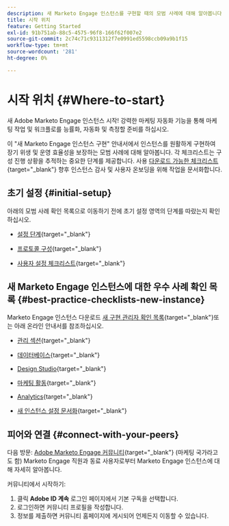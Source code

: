 ```yaml
---
description: 새 Marketo Engage 인스턴스를 구현할 때의 모범 사례에 대해 알아봅니다. 성능을 추적하면 Marketo Engage을 최대한 활용하고 장기적인 위생 및 효율성을 위해 인스턴스를 설정하는 데 도움이 됩니다. 새로운 인스턴스를 탐색하는 새로운 관리자는 이 안내서를 사용하여 집중하고 체계적으로 관리하십시오.
title: 시작 위치
feature: Getting Started
exl-id: 91b751ab-88c5-4575-96f8-166f62f007e2
source-git-commit: 2c74c71c9311312f7e0991ed5598ccb09a9b1f15
workflow-type: tm+mt
source-wordcount: '281'
ht-degree: 0%

---
```


# 시작 위치 {#Where-to-start}

새 Adobe Marketo Engage 인스턴스 시작! 강력한 마케팅 자동화 기능을 통해 마케팅 작업 및 워크플로를 능률화, 자동화 및 측정할 준비를 하십시오.

이 &quot;새 Marketo Engage 인스턴스 구현&quot; 안내서에서 인스턴스를 원활하게 구현하여 장기 위생 및 운영 효율성을 보장하는 모범 사례에 대해 알아봅니다. 각 체크리스트는 구성 진행 상황을 추적하는 중요한 단계를 제공합니다. 사용 [다운로드 가능한 체크리스트](/help/marketo/getting-started/implementing-a-new-marketo-engage-instance/assets/adobe-marketo-engage-new-instance-admin-checklist.xlsx){target="_blank"} 향후 인스턴스 감사 및 사용자 온보딩을 위해 작업을 문서화합니다.

## 초기 설정 {#initial-setup}

아래의 모범 사례 확인 목록으로 이동하기 전에 초기 설정 영역의 단계를 따랐는지 확인하십시오.

* [설정 단계](/help/marketo/getting-started/initial-setup/setup-steps.md){target="_blank"}

* [프로토콜 구성](/help/marketo/getting-started/initial-setup/configure-protocols-for-marketo.md){target="_blank"}

* [사용자 설정 체크리스트](/help/marketo/getting-started/initial-setup/user-setup.md){target="_blank"}

## 새 Marketo Engage 인스턴스에 대한 우수 사례 확인 목록 {#best-practice-checklists-new-instance}

Marketo Engage 인스턴스 다운로드 [새 구현 관리자 확인 목록](/help/marketo/getting-started/implementing-a-new-marketo-engage-instance/assets/adobe-marketo-engage-new-instance-admin-checklist.xlsx){target="_blank"}또는 아래 온라인 안내서를 참조하십시오.

* [관리 섹션](/help/marketo/getting-started/implementing-a-new-marketo-engage-instance/admin-section-checklist.md){target="_blank"}

* [데이터베이스](/help/marketo/getting-started/implementing-a-new-marketo-engage-instance/database-checklist.md){target="_blank"}

* [Design Studio](/help/marketo/getting-started/implementing-a-new-marketo-engage-instance/design-studio-checklist.md){target="_blank"}

* [마케팅 활동](/help/marketo/getting-started/implementing-a-new-marketo-engage-instance/marketing-activities-checklist.md){target="_blank"}

* [Analytics](/help/marketo/getting-started/implementing-a-new-marketo-engage-instance/analytics-checklist.md){target="_blank"}

* [새 인스턴스 설정 문서화](/help/marketo/getting-started/implementing-a-new-marketo-engage-instance/document-your-setup.md){target="_blank"}

## 피어와 연결 {#connect-with-your-peers}

다음 방문: [Adobe Marketo Engage 커뮤니티](https://nation.marketo.com/){target="_blank"} (마케팅 국가라고도 함) Marketo Engage 직원과 동료 사용자로부터 Marketo Engage 인스턴스에 대해 자세히 알아봅니다.

커뮤니티에서 시작하기:

1. 클릭 **Adobe ID 계속** 로그인 페이지에서 기본 구독을 선택합니다.
1. 로그인하면 커뮤니티 프로필을 작성합니다.
1. 정보를 제출하면 커뮤니티 홈페이지에 게시되어 언제든지 이동할 수 있습니다.
